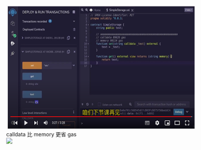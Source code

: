 <img src='./img/2022-04-12-22-38-08.png' height=333px></img>      
calldata 比 memory 更省 gas  
<img src='https://file%2B.vscode-resource.vscode-cdn.net/Users/accountname/Desktop/01workspace/00notes20211230/solidity8.0/img/2022-04-12-22-38-08.png' height=333px></img>    